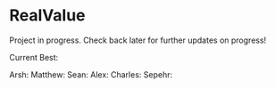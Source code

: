 # RealValue
Project in progress. Check back later for further updates on progress!

Current Best:

Arsh:
Matthew:
Sean:
Alex:
Charles:
Sepehr:

